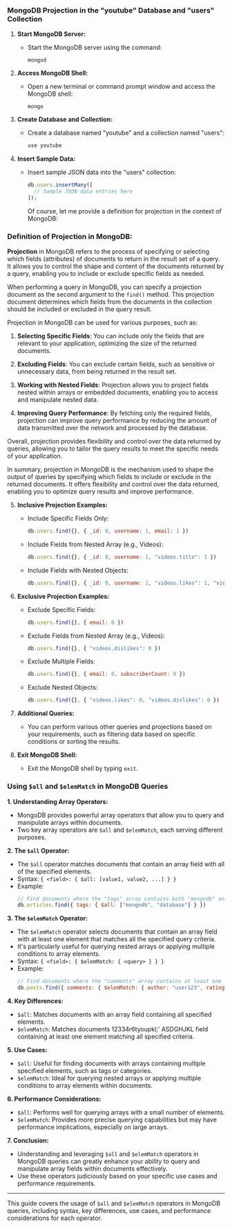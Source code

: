 

### MongoDB Projection in the "youtube" Database and "users" Collection

1. **Start MongoDB Server:**
   - Start the MongoDB server using the command:
     ```
     mongod
     ```

2. **Access MongoDB Shell:**
   - Open a new terminal or command prompt window and access the MongoDB shell:
     ```
     mongo
     ```

3. **Create Database and Collection:**
   - Create a database named "youtube" and a collection named "users":
     ```javascript
     use youtube
     ```

4. **Insert Sample Data:**
   - Insert sample JSON data into the "users" collection:
     ```javascript
     db.users.insertMany([
       // Sample JSON data entries here
     ]);

     ```

     Of course, let me provide a definition for projection in the context of MongoDB:

### Definition of Projection in MongoDB:

**Projection** in MongoDB refers to the process of specifying or selecting which fields (attributes) of documents to return in the result set of a query. It allows you to control the shape and content of the documents returned by a query, enabling you to include or exclude specific fields as needed.

When performing a query in MongoDB, you can specify a projection document as the second argument to the `find()` method. This projection document determines which fields from the documents in the collection should be included or excluded in the query result.

Projection in MongoDB can be used for various purposes, such as:

1. **Selecting Specific Fields**: You can include only the fields that are relevant to your application, optimizing the size of the returned documents.

2. **Excluding Fields**: You can exclude certain fields, such as sensitive or unnecessary data, from being returned in the result set.

3. **Working with Nested Fields**: Projection allows you to project fields nested within arrays or embedded documents, enabling you to access and manipulate nested data.

4. **Improving Query Performance**: By fetching only the required fields, projection can improve query performance by reducing the amount of data transmitted over the network and processed by the database.

Overall, projection provides flexibility and control over the data returned by queries, allowing you to tailor the query results to meet the specific needs of your application.

In summary, projection in MongoDB is the mechanism used to shape the output of queries by specifying which fields to include or exclude in the returned documents. It offers flexibility and control over the data returned, enabling you to optimize query results and improve performance.

5. **Inclusive Projection Examples:**
   - Include Specific Fields Only:
     ```javascript
     db.users.find({}, { _id: 0, username: 1, email: 1 })
     ```

   - Include Fields from Nested Array (e.g., Videos):
     ```javascript
     db.users.find({}, { _id: 0, username: 1, "videos.title": 1 })
     ```

   - Include Fields with Nested Objects:
     ```javascript
     db.users.find({}, { _id: 0, username: 1, "videos.likes": 1, "videos.dislikes": 1 })
     ```

6. **Exclusive Projection Examples:**
   - Exclude Specific Fields:
     ```javascript
     db.users.find({}, { email: 0 })
     ```

   - Exclude Fields from Nested Array (e.g., Videos):
     ```javascript
     db.users.find({}, { "videos.dislikes": 0 })
     ```

   - Exclude Multiple Fields:
     ```javascript
     db.users.find({}, { email: 0, subscriberCount: 0 })
     ```

   - Exclude Nested Objects:
     ```javascript
     db.users.find({}, { "videos.likes": 0, "videos.dislikes": 0 })
     ```

7. **Additional Queries:**
   - You can perform various other queries and projections based on your requirements, such as filtering data based on specific conditions or sorting the results.

8. **Exit MongoDB Shell:**
   - Exit the MongoDB shell by typing `exit`.




### Using `$all` and `$elemMatch` in MongoDB Queries

**1. Understanding Array Operators:**
   - MongoDB provides powerful array operators that allow you to query and manipulate arrays within documents.
   - Two key array operators are `$all` and `$elemMatch`, each serving different purposes.

**2. The `$all` Operator:**
   - The `$all` operator matches documents that contain an array field with all of the specified elements.
   - Syntax: `{ <field>: { $all: [value1, value2, ...] } }`
   - Example:
     ```javascript
     // Find documents where the "tags" array contains both "mongodb" and "database"
     db.articles.find({ tags: { $all: ["mongodb", "database"] } })
     ```

**3. The `$elemMatch` Operator:**
   - The `$elemMatch` operator selects documents that contain an array field with at least one element that matches all the specified query criteria.
   - It's particularly useful for querying nested arrays or applying multiple conditions to array elements.
   - Syntax: `{ <field>: { $elemMatch: { <query> } } }`
   - Example:
     ```javascript
     // Find documents where the "comments" array contains at least one element with both "author" and "rating" fields matching specific criteria
     db.posts.find({ comments: { $elemMatch: { author: "user123", rating: { $gte: 4 } } } })
     ```

**4. Key Differences:**
   - `$all`: Matches documents with an array field containing all specified elements.
   - `$elemMatch`: Matches documents 12334r6tyoupkl;'
   ASDGHJKL  field containing at least one element matching all specified criteria.

**5. Use Cases:**
   - `$all`: Useful for finding documents with arrays containing multiple specified elements, such as tags or categories.
   - `$elemMatch`: Ideal for querying nested arrays or applying multiple conditions to array elements within documents.

**6. Performance Considerations:**
   - `$all`: Performs well for querying arrays with a small number of elements.
   - `$elemMatch`: Provides more precise querying capabilities but may have performance implications, especially on large arrays.

**7. Conclusion:**
   - Understanding and leveraging `$all` and `$elemMatch` operators in MongoDB queries can greatly enhance your ability to query and manipulate array fields within documents effectively.
   - Use these operators judiciously based on your specific use cases and performance requirements.

---

This guide covers the usage of `$all` and `$elemMatch` operators in MongoDB queries, including syntax, key differences, use cases, and performance considerations for each operator.
